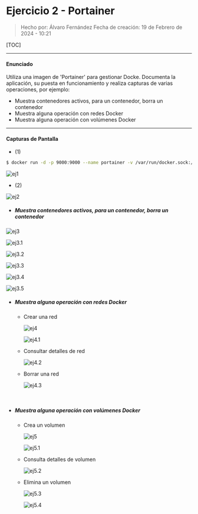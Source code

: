 # Ejercicio 2 - Portainer

> Hecho por: Álvaro Fernández 
> Fecha de creación: 19 de Febrero de 2024 - 10:21

[TOC]

------

#### Enunciado

Utiliza una imagen de 'Portainer' para gestionar Docke. Documenta la aplicación, su puesta en funcionamiento y realiza capturas de varias operaciones, por ejemplo:

- Muestra contenedores activos, para un contenedor, borra un contenedor
- Muestra alguna operación con redes Docker
- Muestra alguna operación con volúmenes Docker



------

#### Capturas de Pantalla



- (1)

```bash
$ docker run -d -p 9000:9000 --name portainer -v /var/run/docker.sock:/var/run/docker.sock portainer/portainer
```

![ej1](./E2-Imagenes/ej1.png)



- (2)

![ej2](./E2-Imagenes/ej2.png)



- ##### Muestra contenedores activos, para un contenedor, borra un contenedor

![ej3](./E2-Imagenes/ej3.png)

![ej3.1](./E2-Imagenes/ej3.1.png)

![ej3.2](./E2-Imagenes/ej3.2.png)

![ej3.3](./E2-Imagenes/ej3.3.png)

![ej3.4](./E2-Imagenes/ej3.4.png)

![ej3.5](./E2-Imagenes/ej3.5.png)



- ##### Muestra alguna operación con redes Docker

  - Crear una red

    ![ej4](./E2-Imagenes/ej4.png)

    ![ej4.1](./E2-Imagenes/ej4.1.png)

    

  - Consultar detalles de red

    ![ej4.2](./E2-Imagenes/ej4.2.png)

    

  - Borrar una red

    ![ej4.3](./E2-Imagenes/ej4.3.png)

​		

- ##### Muestra alguna operación con volúmenes Docker

  - Crea un volumen

    ![ej5](./E2-Imagenes/ej5.png)

    ![ej5.1](./E2-Imagenes/ej5.1.png)

    

  - Consulta detalles de volumen

    ![ej5.2](./E2-Imagenes/ej5.2.png)

    

  - Elimina un volumen

    ![ej5.3](./E2-Imagenes/ej5.3.png)

    ![ej5.4](./E2-Imagenes/ej5.4.png)
